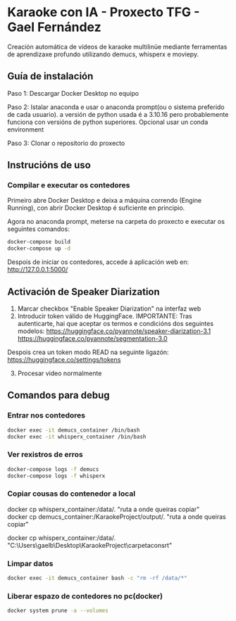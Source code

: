 # Karaoke con IA - Proxecto TFG - Gael Fernández

Creación automática de vídeos de karaoke multilinüe mediante ferramentas de aprendizaxe profundo utilizando demucs, whisperx e moviepy.


## Guía de instalación

Paso 1: Descargar Docker Desktop no equipo

Paso 2: Istalar anaconda e usar o anaconda prompt(ou o sistema preferido de cada usuario). a versión de python usada é a 3.10.16 pero probablemente funciona con versións de python superiores. Opcional usar un conda environment

Paso 3: Clonar o repositorio do proxecto


## Instrucións de uso

### Compilar e executar os contedores

Primeiro abre Docker Desktop e deixa a máquina correndo (Engine Running), con abrir Docker Desktop é suficiente en principio.

Agora no anaconda prompt, meterse na carpeta do proxecto e executar os seguintes comandos:

```bash
docker-compose build
docker-compose up -d
```

Despois de iniciar os contedores, accede á aplicación web en: http://127.0.0.1:5000/

## Activación de Speaker Diarization
1. Marcar checkbox "Enable Speaker Diarization" na interfaz web
2. Introducir token válido de HuggingFace. IMPORTANTE: Tras autenticarte, hai que aceptar os termos e condicións dos seguintes modelos:
https://huggingface.co/pyannote/speaker-diarization-3.1
https://huggingface.co/pyannote/segmentation-3.0

Despois crea un token modo READ na seguinte ligazón:
https://huggingface.co/settings/tokens

3. Procesar video normalmente


## Comandos para debug

### Entrar nos contedores

```bash
docker exec -it demucs_container /bin/bash
docker exec -it whisperx_container /bin/bash
```

### Ver rexistros de erros

```bash
docker-compose logs -f demucs
docker-compose logs -f whisperx
```

### Copiar cousas do contenedor a local
docker cp whisperx_container:/data/. "ruta a onde queiras copiar"    
docker cp demucs_container:/KaraokeProject/output/. "ruta a onde queiras copiar"

docker cp whisperx_container:/data/. "C:\Users\gaelb\Desktop\KaraokeProject\carpetaconsrt" 

### Limpar datos

```bash
docker exec -it demucs_container bash -c "rm -rf /data/*"
```

### Liberar espazo de contedores no pc(docker)

```bash
docker system prune -a --volumes
```
